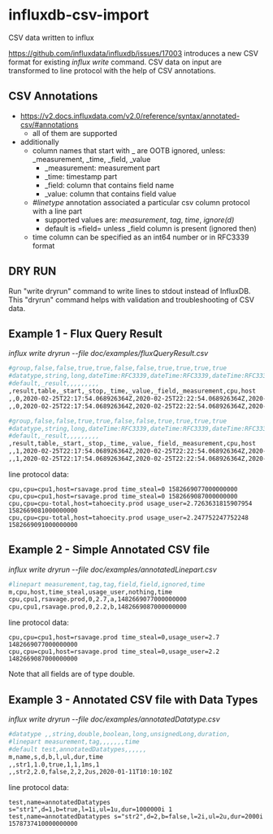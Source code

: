# influxdb-csv-import
CSV data written to influx

https://github.com/influxdata/influxdb/issues/17003 introduces a new CSV format for existing _influx write_ command.  CSV data on input are transformed to line protocol with the help of CSV annotations.

## CSV Annotations

* https://v2.docs.influxdata.com/v2.0/reference/syntax/annotated-csv/#annotations
   * all of them are supported
* additionally
   * column names that start with _ are OOTB ignored, unless: _measurement, _time, _field, _value
      * _measurement:  measurement part
      * _time: timestamp part
      * _field: column that contains field name
      * _value: column that contains field value
   * *#linetype* annotation associated a particular csv column protocol with a line part
      * supported values are: _measurement_, _tag_, _time_, _ignore(d)_
      * default is =field= unless _field column is present (ignored then)
   * time column can be specified as an int64 number or in RFC3339 format

## DRY RUN
Run "write dryrun" command to write lines to stdout instead of InfluxDB. This "dryrun" command helps with validation and troubleshooting of CSV data.

## Example 1 - Flux Query Result
*influx write dryrun --file doc/examples/fluxQueryResult.csv*

```bash
#group,false,false,true,true,false,false,true,true,true,true
#datatype,string,long,dateTime:RFC3339,dateTime:RFC3339,dateTime:RFC3339,double,string,string,string,string
#default,_result,,,,,,,,,
,result,table,_start,_stop,_time,_value,_field,_measurement,cpu,host
,,0,2020-02-25T22:17:54.068926364Z,2020-02-25T22:22:54.068926364Z,2020-02-25T22:17:57Z,0,time_steal,cpu,cpu1,rsavage.prod
,,0,2020-02-25T22:17:54.068926364Z,2020-02-25T22:22:54.068926364Z,2020-02-25T22:18:07Z,0,time_steal,cpu,cpu1,rsavage.prod

#group,false,false,true,true,false,false,true,true,true,true
#datatype,string,long,dateTime:RFC3339,dateTime:RFC3339,dateTime:RFC3339,double,string,string,string,string
#default,_result,,,,,,,,,
,result,table,_start,_stop,_time,_value,_field,_measurement,cpu,host
,,1,2020-02-25T22:17:54.068926364Z,2020-02-25T22:22:54.068926364Z,2020-02-25T22:18:01Z,2.7263631815907954,usage_user,cpu,cpu-total,tahoecity.prod
,,1,2020-02-25T22:17:54.068926364Z,2020-02-25T22:22:54.068926364Z,2020-02-25T22:18:11Z,2.247752247752248,usage_user,cpu,cpu-total,tahoecity.prod
```
line protocol data:
```
cpu,cpu=cpu1,host=rsavage.prod time_steal=0 1582669077000000000
cpu,cpu=cpu1,host=rsavage.prod time_steal=0 1582669087000000000
cpu,cpu=cpu-total,host=tahoecity.prod usage_user=2.7263631815907954 1582669081000000000
cpu,cpu=cpu-total,host=tahoecity.prod usage_user=2.247752247752248 1582669091000000000
```
## Example 2 - Simple Annotated CSV file
*influx write dryrun --file doc/examples/annotatedLinepart.csv*

```bash
#linepart measurement,tag,tag,field,field,ignored,time
m,cpu,host,time_steal,usage_user,nothing,time
cpu,cpu1,rsavage.prod,0,2.7,a,1482669077000000000
cpu,cpu1,rsavage.prod,0,2.2,b,1482669087000000000
```

line protocol data: 
```
cpu,cpu=cpu1,host=rsavage.prod time_steal=0,usage_user=2.7 1482669077000000000
cpu,cpu=cpu1,host=rsavage.prod time_steal=0,usage_user=2.2 1482669087000000000
```
Note that all fields are of type double.

## Example 3 - Annotated CSV file with Data Types
*influx write dryrun --file doc/examples/annotatedDatatype.csv*

```bash
#datatype ,,string,double,boolean,long,unsignedLong,duration,
#linepart measurement,tag,,,,,,,time
#default test,annotatedDatatypes,,,,,,
m,name,s,d,b,l,ul,dur,time
,,str1,1.0,true,1,1,1ms,1
,,str2,2.0,false,2,2,2us,2020-01-11T10:10:10Z
```

line protocol data: 
```
test,name=annotatedDatatypes s="str1",d=1,b=true,l=1i,ul=1u,dur=1000000i 1
test,name=annotatedDatatypes s="str2",d=2,b=false,l=2i,ul=2u,dur=2000i 1578737410000000000
```

